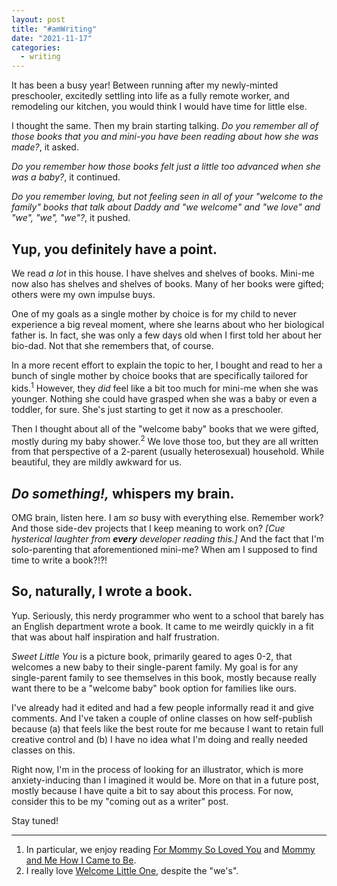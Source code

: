 ```yaml
---
layout: post
title: "#amWriting"
date: "2021-11-17"
categories:
  - writing
---
```


It has been a busy year! Between running after my newly-minted preschooler, excitedly settling into life as a fully remote worker, and remodeling our kitchen, you would think I would have time for little else.

I thought the same. Then my brain starting talking. _Do you remember all of those books that you and mini-you have been reading about how she was made?_, it asked.

_Do you remember how those books felt just a little too advanced when she was a baby?_, it continued.

_Do you remember loving, but not feeling seen in all of your "welcome to the family" books that talk about Daddy and "we welcome" and "we love" and "we", "we", "we"?_, it pushed.

## Yup, you definitely have a point.

We read _a lot_ in this house. I have shelves and shelves of books. Mini-me now also has shelves and shelves of books. Many of her books were gifted; others were my own impulse buys.

One of my goals as a single mother by choice is for my child to never experience a big reveal moment, where she learns about who her biological father is. In fact, she was only a few days old when I first told her about her bio-dad. Not that she remembers that, of course.

In a more recent effort to explain the topic to her, I bought and read to her a bunch of single mother by choice books that are specifically tailored for kids.<sup>1</sup> However, they _did_ feel like a bit too much for mini-me when she was younger. Nothing she could have grasped when she was a baby or even a toddler, for sure. She's just starting to get it now as a preschooler.

Then I thought about all of the "welcome baby" books that we were gifted, mostly during my baby shower.<sup>2</sup> We love those too, but they are all written from that perspective of a 2-parent (usually heterosexual) household. While beautiful, they are mildly awkward for us.

## _Do something!,_ whispers my brain.

OMG brain, listen here. I am _so_ busy with everything else. Remember work? And those side-dev projects that I keep meaning to work on? _[Cue hysterical laughter from **every** developer reading this.]_ And the fact that I'm solo-parenting that aforementioned mini-me? When am I supposed to find time to write a book?!?!

## So, naturally, I wrote a book.

Yup. Seriously, this nerdy programmer who went to a school that barely has an English department wrote a book. It came to me weirdly quickly in a fit that was about half inspiration and half frustration.

_Sweet Little You_ is a picture book, primarily geared to ages 0-2, that welcomes a new baby to their single-parent family. My goal is for any single-parent family to see themselves in this book, mostly because really want there to be a "welcome baby" book option for families like ours.

I've already had it edited and had a few people informally read it and give comments. And I've taken a couple of online classes on how self-publish because (a) that feels like the best route for me because I want to retain full creative control and (b) I have no idea what I'm doing and really needed classes on this.

Right now, I'm in the process of looking for an illustrator, which is more anxiety-inducing than I imagined it would be. More on that in a future post, mostly because I have quite a bit to say about this process. For now, consider this to be my "coming out as a writer" post.

Stay tuned!

---

1. In particular, we enjoy reading [For Mommy So Loved You](https://www.goodreads.com/en/book/show/38671815) and [Mommy and Me How I Came to Be](https://www.goodreads.com/book/show/53524014-mommy-and-me---how-i-came-to-be).
2. I really love [Welcome Little One](https://www.goodreads.com/book/show/26457275-welcome-little-one), despite the "we's".

